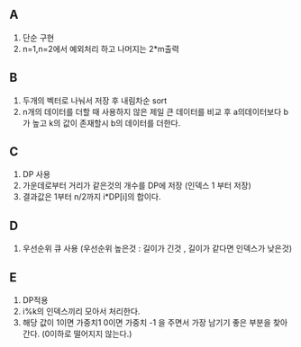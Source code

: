 A
---
1. 단순 구현
2. n=1,n=2에서 예외처리 하고 나머지는 2*m출력

B
---
1. 두개의 벡터로 나눠서 저장 후 내림차순 sort
2. n개의 데이터를 더할 때 사용하지 않은 제일 큰 데이터를 비교 후 a의데이터보다 b가 높고 k의 값이 존재할시 b의 데이터를 더한다.

C
---
1. DP 사용
2. 가운데로부터 거리가 같은것의 개수를 DP에 저장 (인덱스 1 부터 저장)
2. 결과값은 1부터 n/2까지 i*DP[i]의 합이다.

D
---
1. 우선순위 큐 사용 (우선순위 높은것 : 길이가 긴것 , 길이가 같다면 인덱스가 낮은것)

E
---
1. DP적용
2. i%k의 인덱스끼리 모아서 처리한다.
3. 해당 값이 1이면 가중치1 0이면 가중치 -1 을 주면서 가장 남기기 좋은 부분을 찾아간다. (0이하로 떨어지지 않는다.)
